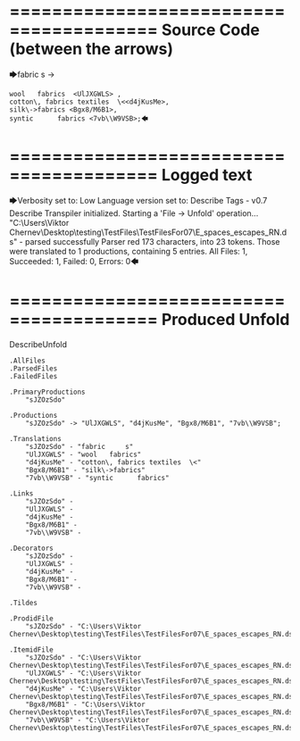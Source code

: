 ========================================
Source Code (between the arrows)
========================================

🡆fabric     s    <sJZOzSdo>	->

	wool   fabrics	<UlJXGWLS> ,
	cotton\, fabrics textiles  \<<d4jKusMe>,
    silk\->fabrics <Bgx8/M6B1>,
    syntic 		fabrics <7vb\\W9VSB>;🡄

========================================
Logged text
========================================

🡆Verbosity set to: Low
Language version set to: Describe Tags - v0.7
Describe Transpiler initialized.
Starting a 'File -> Unfold' operation...
"C:\Users\Viktor Chernev\Desktop\testing\TestFiles\TestFilesFor07\E_spaces_escapes_RN.ds" - parsed successfully
Parser red 173 characters, into 23 tokens.
Those were translated to 1 productions, containing 5 entries.
All Files: 1, Succeeded: 1, Failed: 0, Errors: 0🡄

========================================
Produced Unfold
========================================

DescribeUnfold

    .AllFiles
    .ParsedFiles
    .FailedFiles

    .PrimaryProductions
        "sJZOzSdo" 

    .Productions
        "sJZOzSdo" -> "UlJXGWLS", "d4jKusMe", "Bgx8/M6B1", "7vb\\W9VSB";

    .Translations
        "sJZOzSdo" - "fabric     s"
        "UlJXGWLS" - "wool   fabrics"
        "d4jKusMe" - "cotton\, fabrics textiles  \<"
        "Bgx8/M6B1" - "silk\->fabrics"
        "7vb\\W9VSB" - "syntic 		fabrics"

    .Links
        "sJZOzSdo" - 
        "UlJXGWLS" - 
        "d4jKusMe" - 
        "Bgx8/M6B1" - 
        "7vb\\W9VSB" - 

    .Decorators
        "sJZOzSdo" - 
        "UlJXGWLS" - 
        "d4jKusMe" - 
        "Bgx8/M6B1" - 
        "7vb\\W9VSB" - 

    .Tildes

    .ProdidFile
        "sJZOzSdo" - "C:\Users\Viktor Chernev\Desktop\testing\TestFiles\TestFilesFor07\E_spaces_escapes_RN.ds"

    .ItemidFile
        "sJZOzSdo" - "C:\Users\Viktor Chernev\Desktop\testing\TestFiles\TestFilesFor07\E_spaces_escapes_RN.ds"
        "UlJXGWLS" - "C:\Users\Viktor Chernev\Desktop\testing\TestFiles\TestFilesFor07\E_spaces_escapes_RN.ds"
        "d4jKusMe" - "C:\Users\Viktor Chernev\Desktop\testing\TestFiles\TestFilesFor07\E_spaces_escapes_RN.ds"
        "Bgx8/M6B1" - "C:\Users\Viktor Chernev\Desktop\testing\TestFiles\TestFilesFor07\E_spaces_escapes_RN.ds"
        "7vb\\W9VSB" - "C:\Users\Viktor Chernev\Desktop\testing\TestFiles\TestFilesFor07\E_spaces_escapes_RN.ds"

